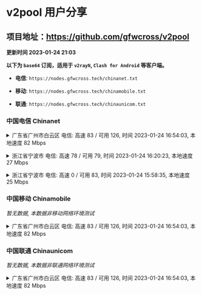 # v2pool 用户分享
## 项目地址：<https://github.com/gfwcross/v2pool>
**更新时间 2023-01-24 21:03**


**以下为 `base64` 订阅，适用于 `v2rayN`, `Clash for Android` 等客户端。**

- **电信**: `https://nodes.gfwcross.tech/chinanet.txt`

- **移动**: `https://nodes.gfwcross.tech/chinamobile.txt`

- **联通**: `https://nodes.gfwcross.tech/chinaunicom.txt`


### 中国电信 Chinanet
<details><summary>广东省广州市白云区 电信: 高速 83 / 可用 126, 时间 2023-01-24 16:54:03, 本地速度 82 Mbps</summary><p>可用节点订阅：https://transfer.sh/25cnVU/running.txt<br>高速节点订阅：https://transfer.sh/A9572e/good.txt<br>低延迟节点订阅：https://transfer.sh/NvbssX/low_delay.txt</p></details>
<p></p><details><summary>浙江省宁波市 电信: 高速 78 / 可用 79, 时间 2023-01-24 16:20:23, 本地速度 27 Mbps</summary><p>可用节点订阅：https://transfer.sh/CsotRR/running.txt<br>高速节点订阅：https://transfer.sh/E3I5Vp/good.txt<br>低延迟节点订阅：https://transfer.sh/8kPyQi/low_delay.txt</p></details>
<p></p><details><summary>浙江省宁波市 电信: 高速 0 / 可用 83, 时间 2023-01-24 15:58:35, 本地速度 25 Mbps</summary><p>可用节点订阅：https://transfer.sh/YlQ6vm/running.txt<br>高速节点订阅：https://transfer.sh/0RxCT8/good.txt<br>低延迟节点订阅：https://transfer.sh/0NRiBM/low_delay.txt</p></details>
<p></p>

### 中国移动 Chinamobile
<i>暂无数据, 本数据非移动网络环境测试</i>
<details><summary>广东省广州市白云区 电信: 高速 83 / 可用 126, 时间 2023-01-24 16:54:03, 本地速度 82 Mbps</summary><p>可用节点订阅：https://transfer.sh/25cnVU/running.txt<br>高速节点订阅：https://transfer.sh/A9572e/good.txt<br>低延迟节点订阅：https://transfer.sh/NvbssX/low_delay.txt</p></details>
<p></p>

### 中国联通 Chinaunicom
<i>暂无数据, 本数据非联通网络环境测试</i>
<details><summary>广东省广州市白云区 电信: 高速 83 / 可用 126, 时间 2023-01-24 16:54:03, 本地速度 82 Mbps</summary><p>可用节点订阅：https://transfer.sh/25cnVU/running.txt<br>高速节点订阅：https://transfer.sh/A9572e/good.txt<br>低延迟节点订阅：https://transfer.sh/NvbssX/low_delay.txt</p></details>
<p></p>